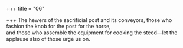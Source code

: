 +++
title = "06"

+++
The hewers of the sacrificial post and its conveyors, those who  
fashion the knob for the post for the horse,  
and those who assemble the equipment for cooking the steed—let the  applause also of those urge us on.  